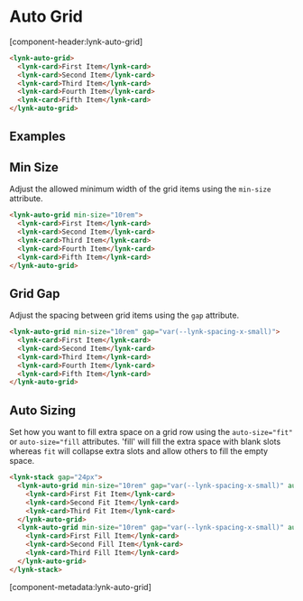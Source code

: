 <!-- cspell:dictionaries lorem-ipsum -->

# Auto Grid

[component-header:lynk-auto-grid]

```html preview
<lynk-auto-grid>
  <lynk-card>First Item</lynk-card>
  <lynk-card>Second Item</lynk-card>
  <lynk-card>Third Item</lynk-card>
  <lynk-card>Fourth Item</lynk-card>
  <lynk-card>Fifth Item</lynk-card>
</lynk-auto-grid>
```

## Examples

## Min Size

Adjust the allowed minimum width of the grid items using the `min-size` attribute.

```html preview
<lynk-auto-grid min-size="10rem">
  <lynk-card>First Item</lynk-card>
  <lynk-card>Second Item</lynk-card>
  <lynk-card>Third Item</lynk-card>
  <lynk-card>Fourth Item</lynk-card>
  <lynk-card>Fifth Item</lynk-card>
</lynk-auto-grid>
```

## Grid Gap

Adjust the spacing between grid items using the `gap` attribute.

```html preview
<lynk-auto-grid min-size="10rem" gap="var(--lynk-spacing-x-small)">
  <lynk-card>First Item</lynk-card>
  <lynk-card>Second Item</lynk-card>
  <lynk-card>Third Item</lynk-card>
  <lynk-card>Fourth Item</lynk-card>
  <lynk-card>Fifth Item</lynk-card>
</lynk-auto-grid>
```

## Auto Sizing

Set how you want to fill extra space on a grid row using the `auto-size="fit"` or `auto-size="fill` attributes. 'fill' will fill the extra space with blank slots whereas `fit` will collapse extra slots and allow others to fill the empty space.

```html preview
<lynk-stack gap="24px">
  <lynk-auto-grid min-size="10rem" gap="var(--lynk-spacing-x-small)" auto-size="fit">
    <lynk-card>First Fit Item</lynk-card>
    <lynk-card>Second Fit Item</lynk-card>
    <lynk-card>Third Fit Item</lynk-card>
  </lynk-auto-grid>
  <lynk-auto-grid min-size="10rem" gap="var(--lynk-spacing-x-small)" auto-size="fill">
    <lynk-card>First Fill Item</lynk-card>
    <lynk-card>Second Fill Item</lynk-card>
    <lynk-card>Third Fill Item</lynk-card>
  </lynk-auto-grid>
</lynk-stack>
```

[component-metadata:lynk-auto-grid]
